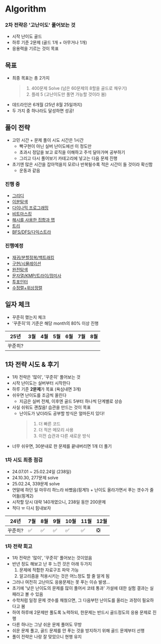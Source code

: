 # Algorithm

### 2차 전략은 '고난이도' 풀어보는 것
- 시작 난이도 골드
- 하루 기준 2문제 (골드 1개 + 아무거나 1개)
- 응용력을 기르는 것이 목표

## 목표
- 최종 목표는 총 2가지
	> 1. 400문제 Solve (남은 60문제의 8할을 골드로 채우기)
	> 2. 플레 5 (고난이도만 풀면 가능할 것이라 봄)
- 데드라인은 6개월 (25년 8월 25일까지)
- 두 가지 중 하나라도 달성하면 성공!

## 풀이 전략
- 고민 시간 + 문제 풀이 시도 시간은 1시간
	- 빡구현이 아닌 실버 난이도에선 이 정도만
	- 초과시 정답을 보고 로직을 이해하고 주석 달아가며 공부하기
	- 그리고 다시 풀어보기 카테고리에 넣고는 다음 문제 진행
- 초기엔 많은 시간을 잡아먹을지 모르나 반복될수록 적은 시간이 들 것이라 확신함
	- 운동과 같음

### 진행 중
- [그리디](https://www.acmicpc.net/workbook/view/14577)
- [이분탐색](https://www.acmicpc.net/workbook/view/14576)
- [다이나믹 프로그래밍](https://www.acmicpc.net/workbook/view/14578)
- [비트마스킹](https://www.acmicpc.net/problemset?sort=ac_desc&tier=1%2C2%2C3%2C4%2C5%2C6%2C7%2C8%2C9%2C10&algo=14&algo_if=and)
- [해시를 사용한 집합과 맵](https://www.acmicpc.net/problem/tag/136)
- [트리](https://www.acmicpc.net/problemset?sort=ac_desc&algo=120)
- [BFS/DFS/다익스트라](https://www.acmicpc.net/workbook/view/14583)

### 진행예정
- [재귀/분할정복/백트래킹](https://www.acmicpc.net/workbook/view/14581)
- [구현/시뮬레이션](https://www.acmicpc.net/workbook/view/12525)
- [완전탐색](https://www.acmicpc.net/workbook/view/14575)
- [문자열/KMP/트라이/접미사](https://www.acmicpc.net/workbook/view/14580)
- [투포인터](https://www.acmicpc.net/workbook/view/14579)
- [수정렬+위상정렬](https://www.acmicpc.net/workbook/view/14582)

## 일자 체크
- 꾸준히 했는지 체크
- '꾸준히'의 기준은 해당 month의 80% 이상 진행

| 25년 | 3월 | 4월 | 5월 | 6월 | 7월 | 8월
|----|----|----|----|----|----|----|
|꾸준히?|  |  |  |  |  |  |

## 1차 전략 시도 & 후기
- 1차 전략은 '많이', '꾸준히' 풀어보는 것
- 시작 난이도는 실버부터 시작한다
- 하루 기준 **2문제**가 목표 (욕심내면 3개)
- 쉬우면 난이도를 조금씩 올린다
	- 지금은 실버 전체, 이후엔 골드 5부터 하나씩 단계별로 상승
- 사실 쉬워도 괜찮음! 습관을 만드는 것이 목표
	- 난이도가 낮더라도 공부할 방식은 얼마든지 있다!
		> 1. 더 빠른 코드
		> 2. 더 적은 메모리 사용
		> 3. 이전 습관과 다른 새로운 방식 
- 너무 쉬우면, 30분내로 한 문제를 끝내버리면 1개 더 풀기

### 1차 시도 최종 점검
- 24.07.01 ~ 25.02.24일 (238일)
- 24.10.30, 277문제 solve
- 25.02.24, 339문제 solve
- 연말에 하던 일 마무리 하느라 바빴음(핑계1) + 난이도 올라가면서 푸는 갯수가 줄어듦(핑계2)
- 시작할 당시 대략 140개였으니, 238일 동안 200문제
- 적다 ㅠ 다시 힘내보자

| 24년 | 7월 | 8월 | 9월 | 10월 | 11월 | 12월
|----|----|----|----|----|----|----|
|꾸준히?| ✅ | ✅ | ✅ | ✅ | ✅ | ❎ |

### 1차 전략 회고
- 1차 전략은 '많이', '꾸준히' 풀어보는 것이었음
- 반년 정도 해보고 난 후 느낀 것은 아래 두가지
	1) 문제에 적합한 자료구조 파악 가능
	2) 알고리즘을 적용시키는 것은 어느정도 할 줄 알게 됨
- 그러나 여전히 고난이도 응용문제는 못 푸는 이슈 발생...
- 초기에 '낮은 난이도의 문제를 많이 풀어서 코테 통과' 가설에 대한 실험 결과는 실패라고 볼 수 있음
- 수학처럼 일정 문제 갯수를 채웠으면, 그 다음부턴 난이도를 올리는 과정이 필요하다고 봄
- 하여 하루에 2문제만 풀도록 노력하되, 한문제는 반드시 골드정도의 응용 문제로 진행
- 다른 하나는 그냥 쉬운 문제 풀어도 무방 
- 쉬운 문제 풀고, 골드 문제를 안 푸는 것을 방지하기 위해 골드 문제부터 선행
- 풀이 전략은 나랑 잘 맞았으니 현행 유지